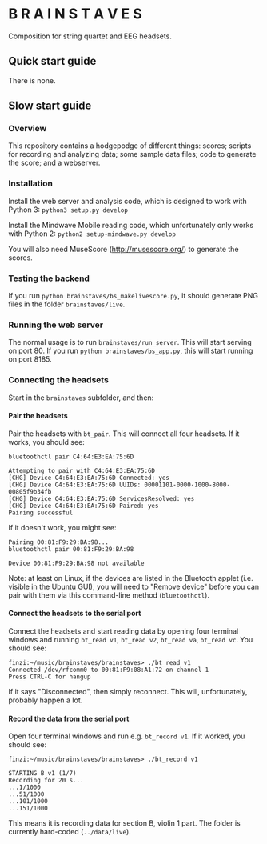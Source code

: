 # B R A I N S T A V E S

Composition for string quartet and EEG headsets.

## Quick start guide

There is none.

## Slow start guide

### Overview

This repository contains a hodgepodge of different things: scores; scripts for recording and analyzing data; some sample data files; code to generate the score; and a webserver.

### Installation

Install the web server and analysis code, which is designed to work with Python 3: `python3 setup.py develop`

Install the Mindwave Mobile reading code, which unfortunately only works with Python 2: `python2 setup-mindwave.py develop`

You will also need MuseScore (http://musescore.org/) to generate the scores.

### Testing the backend

If you run `python brainstaves/bs_makelivescore.py`, it should generate PNG files in the folder `brainstaves/live`.

### Running the web server

The normal usage is to run `brainstaves/run_server`. This will start serving on port 80. If you run `python brainstaves/bs_app.py`, this will start running on port 8185.

### Connecting the headsets

Start in the `brainstaves` subfolder, and then:

#### Pair the headsets

Pair the headsets with `bt_pair`. This will connect all four headsets. If it works, you should see:

```
bluetoothctl pair C4:64:E3:EA:75:6D

Attempting to pair with C4:64:E3:EA:75:6D
[CHG] Device C4:64:E3:EA:75:6D Connected: yes
[CHG] Device C4:64:E3:EA:75:6D UUIDs: 00001101-0000-1000-8000-00805f9b34fb
[CHG] Device C4:64:E3:EA:75:6D ServicesResolved: yes
[CHG] Device C4:64:E3:EA:75:6D Paired: yes
Pairing successful
```

If it doesn't work, you might see:

```
Pairing 00:81:F9:29:BA:98...
bluetoothctl pair 00:81:F9:29:BA:98

Device 00:81:F9:29:BA:98 not available
```

Note: at least on Linux, if the devices are listed in the Bluetooth applet (i.e. visible in the Ubuntu GUI), you will need to "Remove device" before you can pair with them via this command-line method (`bluetoothctl`).

#### Connect the headsets to the serial port

Connect the headsets and start reading data by opening four terminal windows and running `bt_read v1`, `bt_read v2`, `bt_read va`, `bt_read vc`. You should see:

```
finzi:~/music/brainstaves/brainstaves> ./bt_read v1
Connected /dev/rfcomm0 to 00:81:F9:08:A1:72 on channel 1
Press CTRL-C for hangup
```

If it says "Disconnected", then simply reconnect. This will, unfortunately, probably happen a lot.

#### Record the data from the serial port

Open four terminal windows and run e.g. `bt_record v1`. If it worked, you should see:

```
finzi:~/music/brainstaves/brainstaves> ./bt_record v1

STARTING B v1 (1/7)
Recording for 20 s...
...1/1000
...51/1000
...101/1000
...151/1000
```

This means it is recording data for section B, violin 1 part. The folder is currently hard-coded (`../data/live`).
